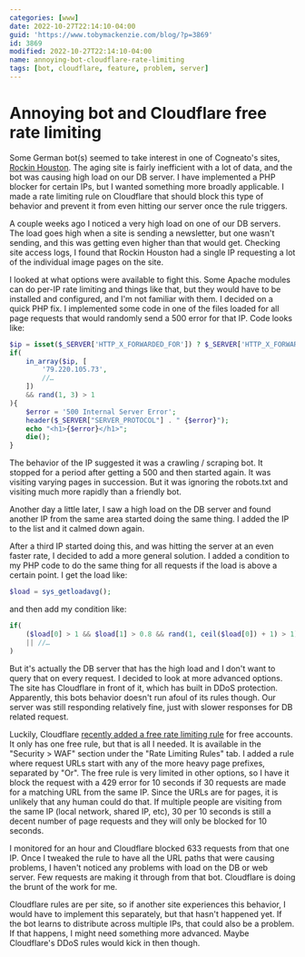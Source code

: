 ```yaml
---
categories: [www]
date: 2022-10-27T22:14:10-04:00
guid: 'https://www.tobymackenzie.com/blog/?p=3869'
id: 3869
modified: 2022-10-27T22:14:10-04:00
name: annoying-bot-cloudflare-rate-limiting
tags: [bot, cloudflare, feature, problem, server]
---
```


Annoying bot and Cloudflare free rate limiting
==============================================

Some German bot(s) seemed to take interest in one of Cogneato's sites, [Rockin Houston](https://www.rockinhouston.com/).  The aging site is fairly inefficient with a lot of data, and the bot was causing high load on our DB server.  I have implemented a PHP blocker for certain IPs, but I wanted something more broadly applicable.  I made a rate limiting rule on Cloudflare  that should block this type of behavior and prevent it from even hitting our server once the rule triggers.

<!--more-->

A couple weeks ago I noticed a very high load on one of our DB servers.  The load goes high when a site is sending a newsletter, but one wasn't sending, and this was getting even higher than that would get.  Checking site access logs, I found that Rockin Houston had a single IP requesting a lot of the individual image pages on the site.

I looked at what options were available to fight this.  Some Apache modules can do per-IP rate limiting and things like that, but they would have to be installed and configured, and I'm not familiar with them.  I decided on a quick PHP fix.  I implemented some code in one of the files loaded for all page requests that would randomly send a 500 error for that IP.  Code looks like:

``` php
$ip = isset($_SERVER['HTTP_X_FORWARDED_FOR']) ? $_SERVER['HTTP_X_FORWARDED_FOR'] : $_SERVER['REMOTE_ADDR'];
if(
	in_array($ip, [
		'79.220.105.73',
		//…
	])
	&& rand(1, 3) > 1
){
	$error = '500 Internal Server Error';
	header($_SERVER["SERVER_PROTOCOL"] . " {$error}");
	echo "<h1>{$error}</h1>";
	die();
}
```

The behavior of the IP suggested it was a crawling / scraping bot.  It stopped for a period after getting a 500 and then started again.  It was visiting varying pages in succession.  But it was ignoring the robots.txt and visiting much more rapidly than a friendly bot.

Another day a little later, I saw a high load on the DB server and found another IP from the same area started doing the same thing.  I added the IP to the list and it calmed down again.

After a third IP started doing this, and was hitting the server at an even faster rate, I decided to add a more general solution.  I added a condition to my PHP code to do the same thing for all requests if the load is above a certain point.  I get the load like:

``` php
$load = sys_getloadavg();
```

and then add my condition like:

``` php
if(
	($load[0] > 1 && $load[1] > 0.8 && rand(1, ceil($load[0]) + 1) > 1)
	|| //…
)
```

But it's actually the DB server that has the high load and I don't want to query that on every request.  I decided to look at more advanced options.  The site has Cloudflare in front of it, which has built in DDoS protection.  Apparently, this bots behavior doesn't run afoul of its rules though.  Our server was still responding relatively fine, just with slower responses for DB related request.

Luckily, Cloudflare [recently added a free rate limiting rule](https://blog.cloudflare.com/unmetered-ratelimiting/) for free accounts.  It only has one free rule, but that is all I needed.  It is available in the "Security > WAF" section under the "Rate Limiting Rules" tab.  I added a rule where request URLs start with any of the more heavy page prefixes, separated by "Or".  The free rule is very limited in other options, so I have it block the request with a 429 error for 10 seconds if 30 requests are made for a matching URL from the same IP.  Since the URLs are for pages, it is unlikely that any human could do that.  If multiple people are visiting from the same IP (local network, shared IP, etc), 30 per 10 seconds is still a decent number of page requests and they will only be blocked for 10 seconds.

I monitored for an hour and Cloudflare blocked 633 requests from that one IP.  Once I tweaked the rule to have all the URL paths that were causing problems, I haven't noticed any problems with load on the DB or web server.  Few requests are making it through from that bot.  Cloudflare is doing the brunt of the work for me.

Cloudflare rules are per site, so if another site experiences this behavior, I would have to implement this separately, but that hasn't happened yet.  If the bot learns to distribute across multiple IPs, that could also be a problem.  If that happens, I might need something more advanced.  Maybe Cloudflare's DDoS rules would kick in then though.
